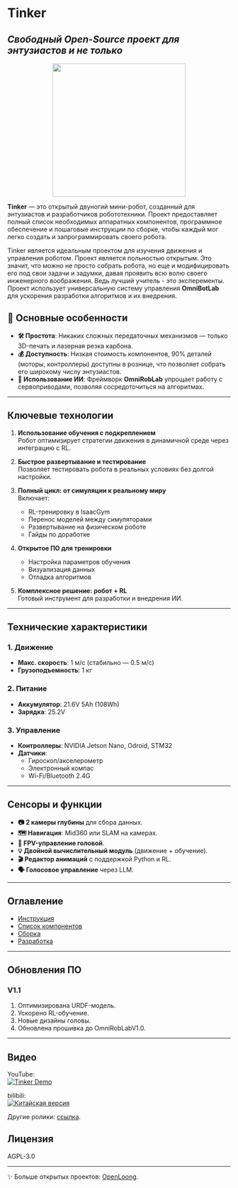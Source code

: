 # Tinker 
## _Свободный Open-Source проект для энтузиастов и не только_
<div align="center">
<img src="https://github.com/Yuexuan9/Tinker/raw/main/docs/images/t01.JPG" height="300" />
</div>

**Tinker** — это открытый двуногий мини-робот, созданный для энтузиастов и разработчиков робототехники. Проект предоставляет полный список необходимых аппаратных компонентов, программное обеспечение и пошаговые инструкции по сборке, чтобы каждый мог легко создать и запрограммировать своего робота.  

Tinker является идеальным проектом для изучения движения и управления роботом. Проект является польностью открытым. Это значит, что можно не просто собрать робота, но еще и модифицировать его под свои задачи и задумки, давая проявить всю волю своего инженерного воображения. Ведь лучший учитель - это эксперементы. Проект использует универсальную систему управления **OmniBotLab** для ускорения разработки алгоритмов и их внедрения. 

## 🌟 Основные особенности  
- **🛠️ Простота**: Никаких сложных передаточных механизмов — только 3D-печать и лазерная резка карбона.  
- **💰 Доступность**: Низкая стоимость компонентов, 90% деталей (моторы, контроллеры) доступны в рознице, что позволяет собрать его широкому числу энтузиастов.  
- **🤖 Использование ИИ**: Фреймворк **OmniRobLab** упрощает работу с сервоприводами, позволяя сосредоточиться на алгоритмах.  

---

## Ключевые технологии  

1. **Использование обучения с подкреплением**  
   Робот оптимизирует стратегии движения в динамичной среде через интеграцию с RL.  

2. **Быстрое развертывание и тестирование**  
   Позволяет тестировать робота в реальных условиях без долгой настройки.  

3. **Полный цикл: от симуляции к реальному миру**  
   Включает:  
   - RL-тренировку в IsaacGym  
   - Перенос моделей между симуляторами  
   - Развертывание на физическом роботе  
   - Гайды по доработке  

4. **Открытое ПО для тренировки**  
   - Настройка параметров обучения  
   - Визуализация данных  
   - Отладка алгоритмов  

5. **Комплексное решение: робот + RL**  
   Готовый инструмент для разработки и внедрения ИИ.  

---

## Технические характеристики  

### 1. Движение  
- **Макс. скорость**: 1 м/с (стабильно — 0.5 м/с)  
- **Грузоподъемность**: 1 кг  

### 2. Питание  
- **Аккумулятор**: 21.6V 5Ah (108Wh)  
- **Зарядка**: 25.2V  

### 3. Управление  
- **Контроллеры**: NVIDIA Jetson Nano, Odroid, STM32  
- **Датчики**:  
  - Гироскоп/акселерометр  
  - Электронный компас  
  - Wi-Fi/Bluetooth 2.4G  

---

## Сенсоры и функции  

- **📷 2 камеры глубины** для сбора данных.  
- **🗺️ Навигация**: Mid360 или SLAM на камерах.  
- **🎥 FPV-управление головой**.  
- **💡 Двойной вычислительный модуль** (движение + обучение).  
- **🎬 Редактор анимаций** с поддержкой Python и RL.  
- **🗣️ Голосовое управление** через LLM.  

---

## Оглавление  
- [Инструкция](https://github.com/Yuexuan9/Tinker/tree/main/guide)  
- [Список компонентов](https://github.com/Yuexuan9/Tinker/tree/main/bom)  
- [Сборка](https://github.com/Yuexuan9/Tinker/tree/main/assemble)  
- [Разработка](https://github.com/Yuexuan9/Tinker/tree/main/development)  

---

## Обновления ПО  

### V1.1  
1. Оптимизирована URDF-модель.  
2. Ускорено RL-обучение.  
3. Новые дизайны головы.  
4. Обновлена прошивка до OmniRobLabV1.0.  

---

## Видео  

YouTube:  
[![Tinker Demo](https://img.youtube.com/vi/nC0g2TXLNzI/0.jpg)](https://youtu.be/nC0g2TXLNzI)  

bilibili:  
[![Китайская версия](https://github.com/Yuexuan9/Tinker/raw/main/docs/images/videos/24fp.png)](https://b23.tv/GL5qTvX)  

Другие ролики: [ссылка](https://youtu.be/ASK_Aj-35oE).  

## Лицензия  
AGPL-3.0  

---
✨ Больше открытых проектов: [OpenLoong](https://www.openloong.org.cn/cn).  

